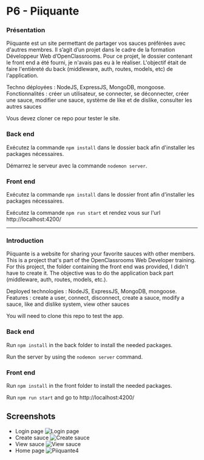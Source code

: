 # P6 - Piiquante

### Présentation
Piiquante est un site permettant de partager vos sauces préférées avec d'autres membres. Il s’agit d’un projet dans le cadre de la formation  Développeur Web  d’OpenClassrooms. Pour ce projet, le dossier contenant le front end a été fourni, je n'avais pas eu à le réaliser. L'objectif était de faire l'entièreté du back (middleware, auth, routes, models, etc) de l'application.

Techno déployées : NodeJS, ExpressJS, MongoDB, mongoose.
Fonctionnalités : créer un utilisateur, se connecter, se déconnecter, créer une sauce, modifier une sauce, système de like et de dislike, consulter les autres sauces

Vous devez cloner ce repo pour tester le site.

### Back end

Exécutez la commande `npm install` dans le dossier back afin d'installer les packages nécessaires.

Démarrez le serveur avec la commande `nodemon server`.

### Front end

Exécutez la commande `npm install` dans le dossier front afin d'installer les packages nécessaires.

Exécutez la commande `npm run start` et rendez vous sur l'url http://localhost:4200/

_________________

### Introduction
Piiquante is a website for sharing your favorite sauces with other members. This is a project that's part of the OpenClassrooms Web Developer training. For this project, the folder containing the front end was provided, I didn't have to create it. The objective was to do the application back part (middleware, auth, routes, models, etc.).

Deployed technologies : NodeJS, ExpressJS, MongoDB, mongoose.
Features : create a user, connect, disconnect, create a sauce, modify a sauce, like and dislike system, view other sauces

You will need to clone this repo to test the app.
  
### Back end

Run `npm install` in the back folder to install the needed packages.

Run the server by using the `nodemon server` command.

### Front end

Run `npm install` in the front folder to install the needed packages.

Run `npm run start` and go to http://localhost:4200/

## Screenshots

- Login page
![Login page](https://user-images.githubusercontent.com/91732412/194861522-de13e804-96e5-4c07-8b37-bcce281d1541.png)
- Create sauce
![Create sauce](https://user-images.githubusercontent.com/91732412/194861886-465ebe8d-d68f-41ad-a600-0a677299e437.png)
- View sauce
![View sauce](https://user-images.githubusercontent.com/91732412/194861955-9addd157-bf5b-4521-8f4c-84c5247b3c67.png)
- Home page
![Piiquante4](https://user-images.githubusercontent.com/91732412/194862484-e70faf2a-ef8c-4157-9f82-b3e4396b2a89.png)

